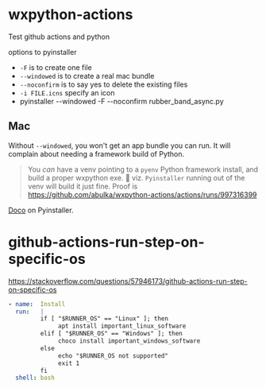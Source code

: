 # wxpython-actions

Test github actions and python 

options to pyinstaller
- `-F` is to create one file
- `--windowed` is to create a real mac bundle
- `--noconfirm` is to say yes to delete the existing files
- `-i FILE.icns`  specify an icon
- 
    pyinstaller --windowed -F --noconfirm rubber_band_async.py

## Mac

Without `--windowed`, you won't get an app bundle you can run. It will complain about needing a framework build of Python.  

> You *can* have a venv pointing to a `pyenv` Python framework install, and build a proper wxpython exe. 🎉  viz. `Pyinstaller` running out of the venv will build it just fine.  Proof is https://github.com/abulka/wxpython-actions/actions/runs/997316399 

[Doco](https://www.blog.pythonlibrary.org/2019/03/19/distributing-a-wxpython-application/) on Pyinstaller.


# github-actions-run-step-on-specific-os

https://stackoverflow.com/questions/57946173/github-actions-run-step-on-specific-os

```yml
- name:  Install
  run:   |
         if [ "$RUNNER_OS" == "Linux" ]; then
              apt install important_linux_software
         elif [ "$RUNNER_OS" == "Windows" ]; then
              choco install important_windows_software
         else
              echo "$RUNNER_OS not supported"
              exit 1
         fi
  shell: bash
```

